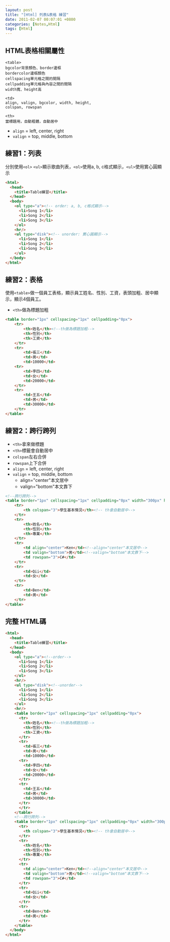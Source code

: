 ```yaml
---
layout: post
title: "[Html] 列表&表格 練習"
date: 2011-02-07 00:07:01 +0800
categories: [Notes,Html]
tags: [Html]
---
```


## HTML表格相關屬性
```
<table>
bgcolor背景顏色、border邊框
bordercolor邊框顏色
cellspacing單元格之間的間隔
cellpadding單元格與內容之間的間隔
width寬、height高

<td>
align, valign, bgcolor, width, height, 
colspan, rowspan

<th>
當標題用，自動粗體，自動居中
```
- `align` = left, center, right
- `valign` = top, middle, bottom

## 練習1：列表
分別使用`<ol>` `<ul>`顯示歌曲列表，`<ol>`使用a, b, c格式顯示，`<ul>`使用實心圓顯示

```html
<html>
  <head>
    <title>Table練習</title>
  </head>
  <body>
	<ol type="a"><!-- order: a, b, c格式顯示-->
	  <li>Song 1</li>
	  <li>Song 2</li>
	  <li>Song 3</li>
	</ol>
	<hr/>
	<ul type="disk"><!-- unorder: 實心圓顯示-->
	  <li>Song 1</li>
	  <li>Song 2</li>
	  <li>Song 3</li>
	</ul>
  </body>
</html>
```

## 練習2：表格
使用`<table>`做一個員工表格，顯示員工姓名、性別、工資，表頭加粗、居中顯示，顯示4個員工。

- `<th>`做為標題加粗

```html
<table border="1px" cellspacing="1px" cellpadding="0px">
    <tr>
        <th>姓名</th><!--th做為標題加粗-->
        <th>性別</th>
        <th>工資</th>
    </tr>
    <tr>
        <td>張三</td>
        <td>男</td>
        <td>10000</td>
    <tr>
        <td>李四</td>
        <td>女</td>
        <td>20000</td>
    </tr>
    <tr>
        <td>王五</td>
        <td>男</td>
        <td>30000</td>
    </tr>
</table>
```
## 練習2：跨行跨列

- `<th>`拿來做標題
- `<th>`標籤會自動居中
- `colspan`左右合併
- `rowspan`上下合併
- `align` = left, center, right
- `valign` = top, middle, bottom
    - align="center"本文居中    
    - valign="bottom"本文靠下
  
```html
<!--跨行跨列-->
<table border="1px" cellspacing="1px" cellpadding="0px" width="300px" height="180px">
    <tr>
        <th colspan="3">學生基本情況</th><!-- th會自動居中-->
    </tr>
    <tr>
        <th>姓名</th>
        <th>性別</th>
        <th>專業</th>
    </tr>
    <tr>
        <td align="center">Ken</td><!--align="center"本文居中-->
        <td valign="bottom">男</td><!--valign="bottom"本文靠下-->
        <td rowspan="3">C#</td>
    </tr>
    <tr>
        <td>Qii</td>
        <td>女</td>
    </tr>
	<tr>
	  	<td>Ben</td>
		<td>男</td>
	</tr>
</table>
```

## 完整 HTML碼
```html
<html>
  <head>
    <title>Table練習</title>
  </head>
  <body>
	<ol type="a"><!--order-->
	  <li>Song 1</li>
	  <li>Song 2</li>
	  <li>Song 3</li>
	</ol>
	<hr/>
	<ul type="disk"><!--unorder-->
	  <li>Song 1</li>
	  <li>Song 2</li>
	  <li>Song 3</li>
	</ul>
	<hr/>
	<table border="1px" cellspacing="1px" cellpadding="0px">
	  <tr>
	    <th>姓名</th><!--th做為標題加粗-->
		<th>性別</th>
		<th>工資</th>
	  </tr>
	  <tr>
	    <td>張三</td>
		<td>男</td>
		<td>10000</td>
	  <tr>
	    <td>李四</td>
		<td>女</td>
		<td>20000</td>
	  </tr>
	  <tr>
	    <td>王五</td>
		<td>男</td>
		<td>30000</td>
	  </tr>
	  </tr>
	</table>
	<!--跨行跨列-->
	<table border="1px" cellspacing="1px" cellpadding="0px" width="300px" height="180px">
	  <tr>
	    <th colspan="3">學生基本情況</th><!-- th會自動居中-->
	  </tr>
	  <tr>
	    <th>姓名</th>
		<th>性別</th>
		<th>專業</th>
	  </tr>
	  <tr>
	    <td align="center">Ken</td><!--align="center"本文居中-->
		<td valign="bottom">男</td><!--valign="bottom"本文靠下-->
		<td rowspan="3">C#</td>
	  </tr>
	  <tr>
	  	<td>Qii</td>
		<td>女</td>
	  </tr>
	  <tr>
	  	<td>Ben</td>
		<td>男</td>
	  </tr>
	</table>
  </body>
</html>
```